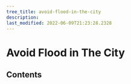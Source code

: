 ```yaml
---
tree_title: avoid-flood-in-the-city
description: 
last_modified: 2022-06-09T21:23:28.2328
---
```


# Avoid Flood in The City

## Contents
